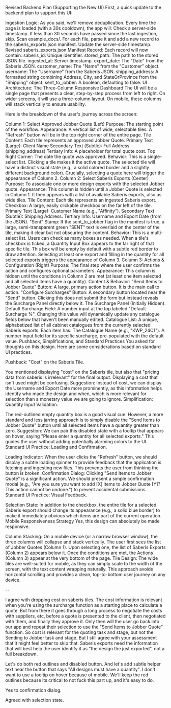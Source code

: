 Revised Backend Plan (Supporting the New UI)
First, a quick update to the backend plan to support this UI:

Ingestion Logic: As you said, we'll remove deduplication. Every time the page is loaded (with a 30s cooldown), the app will:
Check a server-side timestamp. If less than 30 seconds have passed since the last ingestion, skip.
Scan example_docs/.
For each file, parse it and add a new record to the saberis_exports.json manifest.
Update the server-side timestamp.
Revised saberis_exports.json Manifest Record: Each record will now contain:
saberis_id: Unique identifier.
stored_path: The path to the stored JSON file.
ingested_at: Server timestamp.
export_date: The "Date" from the Saberis JSON.
customer_name: The "Name" from the "Customer" object.
username: The "Username" from the Saberis JSON.
shipping_address: A formatted string combining Address, City, and StateOrProvince from the "Shipping" object.
sent_to_jobber: A boolean, defaulting to false.
UI Architecture: The Three-Column Responsive Dashboard
The UI will be a single page that presents a clear, step-by-step process from left to right. On wider screens, it will use a three-column layout. On mobile, these columns will stack vertically to ensure usability.

Here is the breakdown of the user's journey across the screen:

Column 1: Select Approved Jobber Quote (Left)
Purpose: The starting point of the workflow.
Appearance: A vertical list of wide, selectable tiles. A "Refresh" button will be in the top right corner of the entire page.
Tile Content: Each tile represents an approved Jobber Quote.
Primary Text (Large): Client Name
Secondary Text (Subtle): Full Address (shipping_address)
Tertiary Info: A placeholder for total quote cost.
Top Right Corner: The date the quote was approved.
Behavior:
This is a single-select list. Clicking a tile makes it the active quote.
The selected tile will have a distinct visual state (e.g., a solid colored border and a slightly different background color).
Crucially, selecting a quote here will trigger the appearance of Column 2.
Column 2: Select Saberis Exports (Center)
Purpose: To associate one or more design exports with the selected Jobber quote.
Appearance: This column is hidden until a Jobber Quote is selected in Column 1. It then appears with a list of available Saberis exports, also as wide tiles.
Tile Content: Each tile represents an ingested Saberis export.
Checkbox: A large, easily clickable checkbox on the far left of the tile.
Primary Text (Large): Customer Name (e.g., "Affinity").
Secondary Text (Subtle): Shipping Address.
Tertiary Info: Username and Export Date (from the JSON).
"Sent" Stamp: If the sent_to_jobber flag in the manifest is true, a large, semi-transparent green "SENT" text is overlaid on the center of the tile, making it clear but not obscuring the content.
Behavior:
This is a multi-select list. Users can check as many boxes as needed.
When a tile's checkbox is ticked, a Quantity Input Box appears to the far right of that specific tile. This box will be empty by default with a subtle red border to draw attention.
Selecting at least one export and filling in the quantity for all selected exports triggers the appearance of Column 3.
Column 3: Actions & Configuration (Right)
Purpose: The final step where the user confirms the action and configures optional parameters.
Appearance: This column is hidden until the conditions in Column 2 are met (at least one item selected and all selected items have a quantity).
Content & Behavior:
"Send Items to Jobber Quote" Button: A large, primary action button. It is the main call to action.
"Configure Surcharges" Button: A secondary button located near the "Send" button. Clicking this does not submit the form but instead reveals the Surcharge Panel directly below it.
The Surcharge Panel (Initially Hidden):
Default Surcharge Field: A number input at the top labeled "Default Surcharge %". Changing this value will dynamically update any catalogue fields below that haven't been manually edited.
Catalogue List: A unique, alphabetized list of all cabinet catalogues from the currently selected Saberis exports. Each item has:
The Catalogue Name (e.g., "KWP_24C1").
A number input field for its specific surcharge, pre-populated with the default value.
Pushback, Simplifications, and Standard Practices
You asked for thoughts on this design. Here are some considerations based on standard UI practices.

Pushback: "Cost" on the Saberis Tile.

You mentioned displaying "cost" on the Saberis tile, but also that "pricing data from saberis is irrelevant" for the final output. Displaying a cost that isn't used might be confusing.
Suggestion: Instead of cost, we can display the Username and Export Date more prominently, as this information helps identify who made the design and when, which is more relevant for selection than a monetary value we are going to ignore.
Simplification: Quantity Input Validation.

The red-outlined empty quantity box is a good visual cue. However, a more standard and less jarring approach is to simply disable the "Send Items to Jobber Quote" button until all selected items have a quantity greater than zero.
Suggestion: We can pair this disabled state with a tooltip that appears on hover, saying "Please enter a quantity for all selected exports." This guides the user without adding potentially alarming colors to the UI.
Standard UI Practice: Loading and Confirmation.

Loading Indicator: When the user clicks the "Refresh" button, we should display a subtle loading spinner to provide feedback that the application is fetching and ingesting new files. This prevents the user from thinking the button is broken.
Confirmation Dialog: Clicking "Send Items to Jobber Quote" is a significant action. We should present a simple confirmation modal (e.g., "Are you sure you want to add [X] items to Jobber Quote [Y]? This action cannot be undone.") to prevent accidental submissions.
Standard UI Practice: Visual Feedback.

Selection State: In addition to the checkbox, the entire tile for a selected Saberis export should change its appearance (e.g., a solid blue border) to make it immediately obvious which items are part of the current operation.
Mobile Responsiveness Strategy
Yes, this design can absolutely be made responsive.

Column Stacking: On a mobile device (or a narrow browser window), the three columns will collapse and stack vertically.
The user first sees the list of Jobber Quotes (Column 1).
Upon selecting one, the list of Saberis Exports (Column 2) appears below it.
Once the conditions are met, the Actions (Column 3) appear at the very bottom of the page.
Tile Design: The wide tiles are well-suited for mobile, as they can simply scale to the width of the screen, with the text content wrapping naturally. This approach avoids horizontal scrolling and provides a clean, top-to-bottom user journey on any device.

--


I agree with dropping cost on saberis tiles. The cost information is relevant when you're using the surcharge function as a starting place to calculate a quote. But from there it goes through a long process to negotiate the costs with suppliers, etc, before a quote is presented to the client, then negotiated with them, and finally they approve it. Only then will the user go back into our app and repeat their selection to use the "Send Items to Jobber Quote" function. So cost is relevant for the quoting task and stage, but not the Sending to Jobber task and stage. But I still agree with your assessment that it might feel better to skip that. Saberis exports need the information that will best help the user identify it as "the design the just exported", not a full breakdown.


Let's do both red outlines and disabled button. And let's add subtle helper text near the button that says "All designs must have a quantity". I don't want to use a tooltip on hover because of mobile. We'll keep the red outlines because its critical to not fuck this part up, and it's easy to do.



Yes to confirmation dialog.



Agreed with selection state.